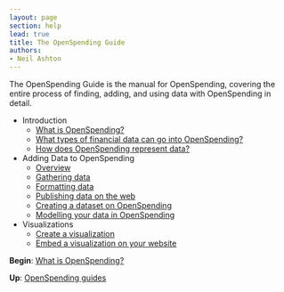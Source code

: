 ```yaml
---
layout: page
section: help
lead: true
title: The OpenSpending Guide
authors:
- Neil Ashton
---
```

The OpenSpending Guide is the manual for OpenSpending, covering the entire process of finding, adding, and using data with OpenSpending in detail.

* Introduction
    * [What is OpenSpending?](./what-is-openspending)
    * [What types of financial data can go into OpenSpending?](./financial-data-types)
    * [How does OpenSpending represent data?](./data-model)
* Adding Data to OpenSpending
    * [Overview](./adding-data-overview)
    * [Gathering data](./gathering-data)
    * [Formatting data](./formatting-data)
    * [Publishing data on the web](./publishing-data)
    * [Creating a dataset on OpenSpending](./creating-dataset)
    * [Modelling your data in OpenSpending](./modelling-data)
* Visualizations
    * [Create a visualization](./create-viz)
    * [Embed a visualization on your website](./embed-viz)

**Begin**: [What is OpenSpending?](../what-is-openspending/)

**Up**: [OpenSpending guides](../)
